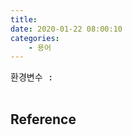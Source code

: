 ```yaml
---
title: 
date: 2020-01-22 08:00:10
categories:
    - 용어
---
```


<pre>
환경변수 : 

</pre>

## Reference

